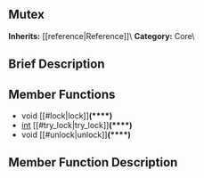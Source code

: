 ##  Mutex  
**Inherits:** [[reference|Reference]]\\
**Category:** Core\\
##  Brief Description  

##  Member Functions 
  * void [[#lock|lock]]**(****)**
  * [int](class_int) [[#try_lock|try_lock]]**(****)**
  * void [[#unlock|unlock]]**(****)**
##  Member Function Description  

